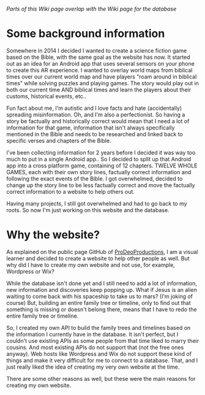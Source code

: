 *Parts of this Wiki page overlap with the Wiki page for the database*

# Some background information
Somewhere in 2014 I decided I wanted to create a science fiction game based on the Bible, with the same goal as the website has now. It started out as an idea for an Android app that uses several sensors on your phone to create this AR experience. I wanted to overlay world maps from biblical times over our current world map and have players "roam around in biblical times" while solving puzzles and playing games. The story would play out in both our current time AND biblical times and learn the players about their customs, historical events, etc..

Fun fact about me, I'm autistic and I love facts and hate (accidentally) spreading misinformation. Oh, and I'm also a perfectionist. So having a story be factually and historically correct would mean that I need a lot of information for that game, information that isn't always specifically mentioned in the Bible and needs to be researched and linked back to specific verses and chapters of the Bible.

I've been collecting information for 2 years before I decided it was way too much to put in a single Android app.. So I decided to split up that Android app into a cross platform game, containing of 12 chapters. TWELVE WHOLE GAMES, each with their own story lines, factually correct information and following the exact events of the Bible. I got overwhelmed, decided to change up the story line to be less factually correct and move the factually correct information to a website to help others out.

Having many projects, I still got overwhelmed and had to go back to my roots. So now I'm just working on this website and the database.

# Why the website?
As explained on the public page GitHub of [ProDeoProductions](https://github.com/ProDeoProductions?view_as=public), I am a visual learner and decided to create a website to help other people as well. But why did I have to create my own website and not use, for example, Wordpress or Wix? 

While the database isn't done yet and I still need to add a lot of information, new information and discoveries keep popping up. What if Jesus is an alien waiting to come back with his spaceship to take us to mars? (I'm joking of course) But, building an entire family tree or timeline, only to find out that something is missing or doesn't belong there, means that I have to redo the entire family tree or timeline. 

So, I created my own API to build the family trees and timelines based on the information I currently have in the database. It isn't perfect, but I couldn't use existing APIs as some people from that time liked to marry their cousins. And most existing APIs do not support that (not the free ones anyway). Web hosts like Wordpress and Wix do not support these kind of things and make it very difficult for me to connect to a database. That, and I just really liked the idea of creating my very own website at the time.

There are some other reasons as well, but these were the main reasons for creating my own website.

